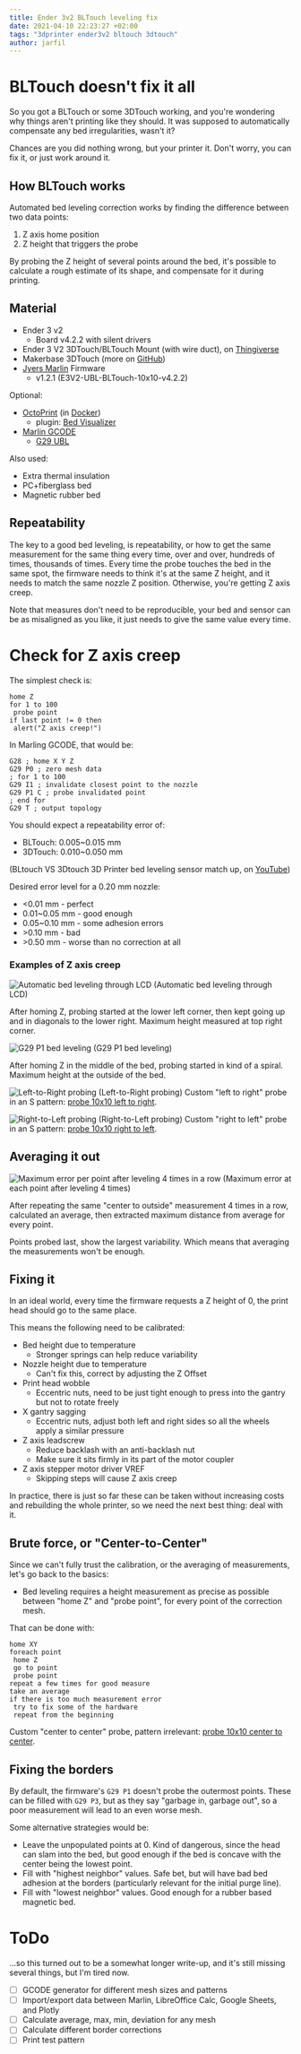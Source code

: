 ```yaml
---
title: Ender 3v2 BLTouch leveling fix
date: 2021-04-10 22:23:27 +02:00
tags: "3dprinter ender3v2 bltouch 3dtouch"
author: jarfil
---
```


# BLTouch doesn't fix it all

So you got a BLTouch or some 3DTouch working, and you're wondering why things aren't printing like they should. It was supposed to automatically compensate any bed irregularities, wasn't it?

Chances are you did nothing wrong, but your printer it. Don't worry, you can fix it, or just work around it.

## How BLTouch works

Automated bed leveling correction works by finding the difference between two data points:

1. Z axis home position
1. Z height that triggers the probe

By probing the Z height of several points around the bed, it's possible to calculate a rough estimate of its shape, and compensate for it during printing.

## Material

* Ender 3 v2
    * Board v4.2.2 with silent drivers
* Ender 3 V2 3DTouch/BLTouch Mount (with wire duct), on [Thingiverse](https://www.thingiverse.com/thing:4657059)
* Makerbase 3DTouch (more on [GitHub](https://github.com/makerbase-mks/Ender3-3DTOUCH))
* [Jyers Marlin](https://github.com/Jyers/Marlin) Firmware
    *  v1.2.1 (E3V2-UBL-BLTouch-10x10-v4.2.2)

Optional:

* [OctoPrint](https://octoprint.org/) (in [Docker](https://hub.docker.com/r/octoprint/octoprint))
    * plugin: [Bed Visualizer](https://plugins.octoprint.org/plugins/bedlevelvisualizer/)
* [Marlin GCODE](https://marlinfw.org/meta/gcode/)
    * [G29 UBL](https://marlinfw.org/docs/gcode/G029-ubl.html)

Also used:

* Extra thermal insulation
* PC+fiberglass bed
* Magnetic rubber bed

## Repeatability

The key to a good bed leveling, is repeatability, or how to get the same measurement for the same thing every time, over and over, hundreds of times, thousands of times. Every time the probe touches the bed in the same spot, the firmware needs to think it's at the same Z height, and it needs to match the same nozzle Z position. Otherwise, you're getting Z axis creep.

Note that measures don't need to be reproducible, your bed and sensor can be as misaligned as you like, it just needs to give the same value every time.

# Check for Z axis creep

The simplest check is:
    
    home Z
    for 1 to 100
     probe point
    if last point != 0 then
     alert("Z axis creep!")

In Marling GCODE, that would be:

    G28 ; home X Y Z
    G29 P0 ; zero mesh data
    ; for 1 to 100
    G29 I1 ; invalidate closest point to the nozzle
    G29 P1 C ; probe invalidated point
    ; end for
    G29 T ; output topology
    
You should expect a repeatability error of:

* BLTouch: 0.005~0.015 mm
* 3DTouch: 0.010~0.050 mm

(BLtouch VS 3Dtouch 3D Printer bed leveling sensor match up, on [YouTube](https://www.youtube.com/watch?v=BPH9btHPcbc))

Desired error level for a 0.20 mm nozzle:

* &lt;0.01 mm - perfect
* 0.01~0.05 mm - good enough
* 0.05~0.10 mm - some adhesion errors
* &gt;0.10 mm - bad
* &gt;0.50 mm - worse than no correction at all

### Examples of Z axis creep

![Automatic bed leveling through LCD](/assets/202104/bed-20210316-error.png)
(Automatic bed leveling through LCD)

After homing Z, probing started at the lower left corner, then kept going up and in diagonals to the lower right. Maximum height measured at top right corner.

![G29 P1 bed leveling](/assets/202104/bed-20210316a-graph.png)
(G29 P1 bed leveling)

After homing Z in the middle of the bed, probing started in kind of a spiral. Maximum height at the outside of the bed.

![Left-to-Right probing](/assets/202104/bed-20210319-ltr.png)
(Left-to-Right probing)
Custom "left to right" probe in an S pattern: [probe 10x10 left to right](/assets/202104/probe-10x10-LTR.gcode).

![Right-to-Left probing](/assets/202104/bed-20210319-rtl.png)
(Right-to-Left probing)
Custom "right to left" probe in an S pattern: [probe 10x10 right to left](/assets/202104/probe-10x10-RTL.gcode).


## Averaging it out

![Maximum error per point after leveling 4 times in a row](/assets/202104/bed-20210317-max_error.png)
(Maximum error at each point after leveling 4 times)

After repeating the same "center to outside" measurement 4 times in a row, calculated an average, then extracted maximum distance from average for every point.

Points probed last, show the largest variability. Which means that averaging the measurements won't be enough.

## Fixing it

In an ideal world, every time the firmware requests a Z height of 0, the print head should go to the same place.

This means the following need to be calibrated:

* Bed height due to temperature
    * Stronger springs can help reduce variability
* Nozzle height due to temperature
    * Can't fix this, correct by adjusting the Z Offset
* Print head wobble
    * Eccentric nuts, need to be just tight enough to press into the gantry but not to rotate freely
* X gantry sagging
    * Eccentric nuts, adjust both left and right sides so all the wheels apply a similar pressure
* Z axis leadscrew
    * Reduce backlash with an anti-backlash nut
    * Make sure it sits firmly in its part of the motor coupler
* Z axis stepper motor driver VREF
    * Skipping steps will cause Z axis creep

In practice, there is just so far these can be taken without increasing costs and rebuilding the whole printer, so we need the next best thing: deal with it.

## Brute force, or "Center-to-Center"

Since we can't fully trust the calibration, or the averaging of measurements, let's go back to the basics:

* Bed leveling requires a height measurement as precise as possible between "home Z" and "probe point", for every point of the correction mesh.

That can be done with:

    home XY
    foreach point
     home Z
     go to point
     probe point
    repeat a few times for good measure
    take an average
    if there is too much measurement error
     try to fix some of the hardware
     repeat from the beginning

Custom "center to center" probe, pattern irrelevant: [probe 10x10 center to center](/assets/202104/probe-10x10-C2C.gcode).

## Fixing the borders

By default, the firmware's `G29 P1` doesn't probe the outermost points. These can be filled with `G29 P3`, but as they say "garbage in, garbage out", so a poor measurement will lead to an even worse mesh.

Some alternative strategies would be:

* Leave the unpopulated points at 0. Kind of dangerous, since the head can slam into the bed, but good enough if the bed is concave with the center being the lowest point.
* Fill with "highest neighbor" values. Safe bet, but will have bad bed adhesion at the borders (particularly relevant for the initial purge line).
* Fill with "lowest neighbor" values. Good enough for a rubber based magnetic bed.

# ToDo

...so this turned out to be a somewhat longer write-up, and it's still missing several things, but I'm tired now.

- [ ] GCODE generator for different mesh sizes and patterns
- [ ] Import/export data between Marlin, LibreOffice Calc, Google Sheets, and Plotly
- [ ] Calculate average, max, min, deviation for any mesh
- [ ] Calculate different border corrections
- [ ] Print test pattern